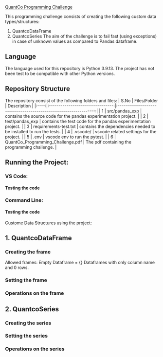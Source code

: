 [QuantCo Programming Challenge](./QuantCo_Programming_Challenge.pdf)

This programming challenge consists of creating the following custom data types/structures:
1. QuantcoDataFrame
2. QuantcoSeries
The aim of the challenge is to fail fast (using exceptions) in case of unknown values as compared to Pandas dataframe.

## Language
The language used for this repository is Python 3.9.13. The project has not been test to be compatible with other Python versions.

## Repository Structure
The repository consist of the following folders and files:
| S.No |            Files/Folder           |                             Description                            |
|:----:|:---------------------------------:|:------------------------------------------------------------------:|
|   1  |           src/pandas_exp          |  contains the source code for the pandas experimentation project.  |
|   2  |          test/pandas_exp          |   contains the test code for the pandas experimentation project.   |
|   3  |       requirements-test.txt       | contains the dependencies needed to be installed to run the tests. |
|   4  |              .vscode/             |              vscode related settings for the project.              |
|   5  |                .env               |                    vscode env to run the pytest.                   |
|   6  | QuantCo_Programming_Challenge.pdf |            The pdf containing the programming challenge.           |

## Running the Project:
### VS Code:
#### Testing the code

### Command Line:
#### Testing the code

Custome Data Structures using the project:
## 1. QuantcoDataFrame
### Creating the frame
Allowed frames:
Empty Dataframe = {}
Dataframes with only column name and 0 rows.

### Setting the frame

### Operations on the frame


## 2. QuantcoSeries
### Creating the series
### Setting the series
### Operations on the series